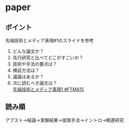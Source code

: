 # paper  
## ポイント
 先端技術とメディア表現#1のスライドを参考
1. どんな論文か？
2. 先行研究と比べてどこがすごいか？
3. 技術や手法の要点は？
4. 検証方法は？
5. 議論はあるか？
6. 次に読むべき論文は？  
[先端技術とメディア表現1 #FTMA15]()

## 読み順  
アブスト→結論→実験結果→提案手法→イントロ→関連研究
